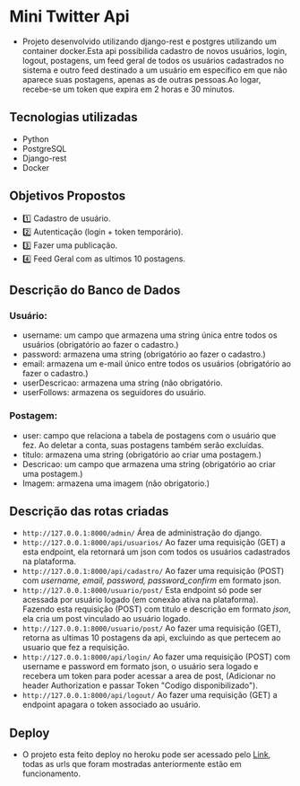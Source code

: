 # Mini Twitter Api 
- Projeto desenvolvido utilizando django-rest e postgres utilizando um container docker.Esta api possibilida cadastro de novos usuários, login, logout, postagens, um feed geral de todos os usuários cadastrados no sistema e outro feed destinado a um usuário em específico em que não aparece suas postagens, apenas as de outras pessoas.Ao logar, recebe-se um token que expira em 2 horas e 30 minutos.
## Tecnologias utilizadas 
- Python
- PostgreSQL
- Django-rest
- Docker

## Objetivos Propostos
- :one: Cadastro de usuário.
- :two: Autenticação (login + token temporário).
- :three: Fazer uma publicação.
- :four: Feed Geral com as ultimos 10 postagens.

## Descrição do Banco de Dados 
### Usuário:
- username: um campo que armazena uma string única entre todos os usuários (obrigatório ao fazer o cadastro.)
- password: armazena uma string (obrigatório ao fazer o cadastro.)
- email: armazena um e-mail único entre todos os usuários (obrigatório ao fazer o cadastro.)
- userDescricao: armazena uma string (não obrigatório.
- userFollows: armazena os seguidores do usuário.
### Postagem:
- user: campo que relaciona a tabela de postagens com o usuário que fez. Ao deletar a conta, suas postagens também serão excluídas.
- titulo: armazena uma string (obrigatório ao criar uma postagem.)
- Descricao: um campo que armazena uma string (obrigatório ao criar uma postagem.)
- Imagem: armazena uma imagem (não obrigatorio.)
## Descrição das rotas criadas
- `http://127.0.0.1:8000/admin/` Área de administração do django.
- `http://127.0.0.1:8000/api/usuarios/` Ao fazer uma requisição (GET) a esta endpoint, ela retornará um json com todos os usuários cadastrados na plataforma. 
- `http://127.0.0.1:8000/api/cadastro/` Ao fazer uma requisição (POST) com *username, email, password, password_confirm* em formato json.
- `http://127.0.0.1:8000/usuario/post/` Esta endpoint só pode ser acessada por usuário logado (em conexão ativa na plataforma). Fazendo esta requisição (POST) com titulo e descrição em formato *json*, ela cria um post vinculado ao usuário logado.
- `http://127.0.0.1:8000/usuario/post/` Ao fazer uma requisição (GET), retorna as ultimas 10 postagens da api, excluindo as que pertecem ao usuario que fez a requisição.
- `http://127.0.0.1:8000/api/login/` Ao fazer uma requisição (POST) com username e password em formato json, o usuário sera logado e recebera um token para poder acessar a area de post, (Adicionar no header Authorization e passar Token "Codigo disponibilizado").
- `http://127.0.0.1:8000/api/logout/` Ao fazer uma requisição (GET) a endpoint apagara o token associado ao usuário.
## Deploy
- O projeto esta feito deploy no heroku pode ser acessado pelo <a href="https://api-minitw.herokuapp.com/">Link<a>, todas as urls que foram mostradas anteriormente estão em funcionamento.
